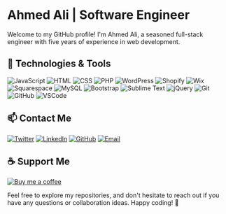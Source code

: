 # Ahmed Ali | Software Engineer

Welcome to my GitHub profile! I'm Ahmed Ali, a seasoned full-stack engineer with five years of experience in web development.

## 🚀 Technologies & Tools
![JavaScript](https://img.shields.io/badge/-JavaScript-000?&logo=javascript&logoColor=ddc508&style=for-the-badge)
![HTML](https://img.shields.io/badge/-HTML-000?&logo=html5&style=for-the-badge)
![CSS](https://img.shields.io/badge/-CSS-000?&logo=css3&style=for-the-badge)
![PHP](https://img.shields.io/badge/-PHP-777BB4?&logo=php&logoColor=white&style=for-the-badge)
![WordPress](https://img.shields.io/badge/-WordPress-21759B?&logo=wordpress&logoColor=white&style=for-the-badge)
![Shopify](https://img.shields.io/badge/-Shopify-7AB55C?&logo=shopify&logoColor=white&style=for-the-badge)
![Wix](https://img.shields.io/badge/-Wix-000?&logo=wix&style=for-the-badge)
![Squarespace](https://img.shields.io/badge/-Squarespace-000?&logo=squarespace&style=for-the-badge)
![MySQL](https://img.shields.io/badge/-MySQL-4479A1?&logo=mysql&logoColor=white&style=for-the-badge)
![Bootstrap](https://img.shields.io/badge/-Bootstrap-563D7C?&logo=bootstrap&logoColor=white&style=for-the-badge)
![Sublime Text](https://img.shields.io/badge/-Sublime_Text-000?&logo=sublime-text&style=for-the-badge)
![jQuery](https://img.shields.io/badge/-jQuery-0769AD?&logo=jquery&logoColor=white&style=for-the-badge)
![Git](https://img.shields.io/badge/-Git-000?&logo=git&style=for-the-badge)
![GitHub](https://img.shields.io/badge/-GitHub-181717?&logo=github&logoColor=white&style=for-the-badge)
![VSCode](https://img.shields.io/badge/-VSCode-000?&logo=visual-studio-code&logoColor=blue&style=for-the-badge)

## 📫 Contact Me
[![Twitter](https://img.shields.io/badge/-Twitter-1DA1F2?&logo=twitter&logoColor=white&style=for-the-badge)](https://twitter.com/AhmedAliMexah)
[![LinkedIn](https://img.shields.io/badge/-LinkedIn-0077B5?&logo=linkedin&logoColor=white&style=for-the-badge)](https://www.linkedin.com/in/ahmed-ali-mughal/)
[![GitHub](https://img.shields.io/badge/-GitHub-181717?&logo=github&logoColor=white&style=for-the-badge)](https://github.com/ahmedalimughal)
[![Email](https://img.shields.io/badge/-Email-D14836?&logo=gmail&logoColor=white&style=for-the-badge)](mailto:ahmedali110d@gmail.com)

## ☕ Support Me

[![Buy me a coffee](https://img.buymeacoffee.com/button-api/?text=Buy%20me%20a%20coffee&emoji=☕&slug=ahmedalimughal&button_colour=FFDD00&font_colour=000000&font_family=Cookie&outline_colour=000000&coffee_colour=ffffff)](https://www.buymeacoffee.com/ahmedalimughal)


Feel free to explore my repositories, and don't hesitate to reach out if you have any questions or collaboration ideas. Happy coding! 🚀
